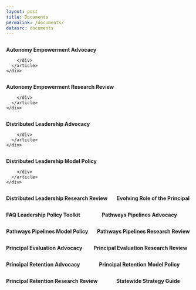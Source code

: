 ```yaml
---
layout: post
title: Documents
permalink: /documents/
datasrc: documents
---
```

<div class="columns">
  <div class="column is-half">
      <div class="box">
      <article class="media">
        <div class="media-left">
          <a href="{{site.url}}/docs/Autonomy-Empowerment-Advocacy.pdf" target="_blank">
          <span class="icon is-large">
            <i class="fa fa-file-pdf-o fa-5x"></i>
          </span>
          </a>
        </div>
        <div class="media-content">
          <div class="content">
            <p>
              <strong>Autonomy Empowerment Advocacy</strong>
            </p>
          </div>

        </div>
      </article>
    </div>
  </div>
  <div class="column is-half">
      <div class="box">
      <article class="media">
        <div class="media-left">
          <a href="{{site.url}}/docs/Autonomy-Empowerment-Research-Review.pdf" target="_blank">
          <span class="icon is-large">
            <i class="fa fa-file-pdf-o fa-5x"></i>
          </span>
          </a>
        </div>
        <div class="media-content">
          <div class="content">
            <p>
              <strong>Autonomy Empowerment Research Review</strong>
            </p>
          </div>

        </div>
      </article>
    </div>
  </div>
</div>

<div class="columns">
  <div class="column is-half">
      <div class="box">
      <article class="media">
        <div class="media-left">
          <a href="{{site.url}}/docs/Distributed-Leadership-Advocacy.pdf" target="_blank">
          <span class="icon is-large">
            <i class="fa fa-file-pdf-o fa-5x"></i>
          </span>
          </a>
        </div>
        <div class="media-content">
          <div class="content">
            <p>
              <strong>Distributed Leadership Advocacy</strong>
            </p>
          </div>

        </div>
      </article>
    </div>
  </div>
  <div class="column is-half">
      <div class="box">
      <article class="media">
        <div class="media-left">
          <a href="{{site.url}}/docs/Distributed-Leadership-Model-Policy.pdf" target="_blank">
          <span class="icon is-large">
            <i class="fa fa-file-pdf-o fa-5x"></i>
          </span>
          </a>
        </div>
        <div class="media-content">
          <div class="content">
            <p>
              <strong>Distributed Leadership Model Policy</strong>
            </p>
          </div>

        </div>
      </article>
    </div>
  </div>
</div>

<div class="columns">
  <div class="column is-half">
      <div class="box">
      <article class="media">
        <div class="media-left">
          <a href="{{site.url}}/docs/Distributed-Leadership-Research-Review.pdf" target="_blank">
          <span class="icon is-large">
            <i class="fa fa-file-pdf-o fa-5x"></i>
          </span>
          </a>
        </div>
        <div class="media-content">
          <div class="content">
            <p>
              <strong>Distributed Leadership Research Review</strong>
            </p>
          </div>
        </div>
      </article>
    </div>
  </div>
  <div class="column is-half">
      <div class="box">
      <article class="media">
        <div class="media-left">
          <a href="{{site.url}}/docs/Evolving-Role-Of-Principal.pdf" target="_blank">
          <span class="icon is-large">
            <i class="fa fa-file-pdf-o fa-5x"></i>
          </span>
          </a>
        </div>
        <div class="media-content">
          <div class="content">
            <p>
              <strong>Evolving Role of the Principal</strong>
            </p>
          </div>
        </div>
      </article>
    </div>
  </div>
</div>

<div class="columns">
  <div class="column is-half">
      <div class="box">
      <article class="media">
        <div class="media-left">
          <a href="{{site.url}}/docs/FAQ Leadership Policy Toolkit.pdf" target="_blank">
          <span class="icon is-large">
            <i class="fa fa-file-pdf-o fa-5x"></i>
          </span>
          </a>
        </div>
        <div class="media-content">
          <div class="content">
            <p>
              <strong>FAQ Leadership Policy Toolkit</strong>
            </p>
          </div>
        </div>
      </article>
    </div>
  </div>
  <div class="column is-half">
      <div class="box">
      <article class="media">
        <div class="media-left">
          <a href="{{site.url}}/docs/Pathways-Pipelines-Advocacy.pdf" target="_blank">
          <span class="icon is-large">
            <i class="fa fa-file-pdf-o fa-5x"></i>
          </span>
          </a>
        </div>
        <div class="media-content">
          <div class="content">
            <p>
              <strong>Pathways Pipelines Advocacy</strong>
            </p>
          </div>
        </div>
      </article>
    </div>
  </div>
</div>

<div class="columns">
  <div class="column is-half">
      <div class="box">
      <article class="media">
        <div class="media-left">
          <a href="{{site.url}}/docs/Pathways-Pipelines-Model-Policy.pdf" target="_blank">
          <span class="icon is-large">
            <i class="fa fa-file-pdf-o fa-5x"></i>
          </span>
          </a>
        </div>
        <div class="media-content">
          <div class="content">
            <p>
              <strong>Pathways Pipelines Model Policy</strong>
            </p>
          </div>
        </div>
      </article>
    </div>
  </div>
  <div class="column is-half">
      <div class="box">
      <article class="media">
        <div class="media-left">
          <a href="{{site.url}}/docs/Pathways-Pipelines-Research-Review.pdf" target="_blank">
          <span class="icon is-large">
            <i class="fa fa-file-pdf-o fa-5x"></i>
          </span>
          </a>
        </div>
        <div class="media-content">
          <div class="content">
            <p>
              <strong>Pathways Pipelines Research Review</strong>
            </p>
          </div>
        </div>
      </article>
    </div>
  </div>
</div>

<div class="columns">
  <div class="column is-half">
      <div class="box">
      <article class="media">
        <div class="media-left">
          <a href="{{site.url}}/docs/Principal-Evaluation-Advocacy.pdf" target="_blank">
          <span class="icon is-large">
            <i class="fa fa-file-pdf-o fa-5x"></i>
          </span>
          </a>
        </div>
        <div class="media-content">
          <div class="content">
            <p>
              <strong>Principal Evaluation Advocacy</strong>
            </p>
          </div>
        </div>
      </article>
    </div>
  </div>
  <div class="column is-half">
      <div class="box">
      <article class="media">
        <div class="media-left">
          <a href="{{site.url}}/docs/Principal-Evaluation-Research-Review.pdf" target="_blank">
          <span class="icon is-large">
            <i class="fa fa-file-pdf-o fa-5x"></i>
          </span>
          </a>
        </div>
        <div class="media-content">
          <div class="content">
            <p>
              <strong>Principal Evaluation Research Review</strong>
            </p>
          </div>
        </div>
      </article>
    </div>
  </div>
</div>

<div class="columns">
  <div class="column is-half">
      <div class="box">
      <article class="media">
        <div class="media-left">
          <a href="{{site.url}}/docs/Principal-Retention-Advocacy.pdf" target="_blank">
          <span class="icon is-large">
            <i class="fa fa-file-pdf-o fa-5x"></i>
          </span>
          </a>
        </div>
        <div class="media-content">
          <div class="content">
            <p>
              <strong>Principal Retention Advocacy</strong>
            </p>
          </div>
        </div>
      </article>
    </div>
  </div>
  <div class="column is-half">
      <div class="box">
      <article class="media">
        <div class="media-left">
          <a href="{{site.url}}/docs/Principal-Retention-Model-Policy.pdf" target="_blank">
          <span class="icon is-large">
            <i class="fa fa-file-pdf-o fa-5x"></i>
          </span>
          </a>
        </div>
        <div class="media-content">
          <div class="content">
            <p>
              <strong>Principal Retention Model Policy</strong>
            </p>
          </div>
        </div>
      </article>
    </div>
  </div>
</div>

<div class="columns">
  <div class="column is-half">
      <div class="box">
      <article class="media">
        <div class="media-left">
          <a href="{{site.url}}/docs/Principal-Retention-Research-Review.pdf" target="_blank">
          <span class="icon is-large">
            <i class="fa fa-file-pdf-o fa-5x"></i>
          </span>
          </a>
        </div>
        <div class="media-content">
          <div class="content">
            <p>
              <strong>Principal Retention Research Review</strong>
            </p>
          </div>
        </div>
      </article>
    </div>
  </div>
  <div class="column is-half">
      <div class="box">
      <article class="media">
        <div class="media-left">
          <a href="{{site.url}}/docs/Statewide-Strategy-Guide.pdf" target="_blank">
          <span class="icon is-large">
            <i class="fa fa-file-pdf-o fa-5x"></i>
          </span>
          </a>
        </div>
        <div class="media-content">
          <div class="content">
            <p>
              <strong>Statewide Strategy Guide</strong>
            </p>
          </div>
        </div>
      </article>
    </div>
  </div>
</div>
